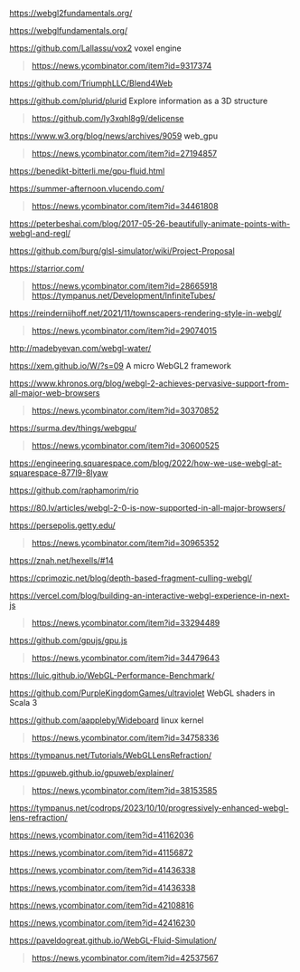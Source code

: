 https://webgl2fundamentals.org/

https://webglfundamentals.org/

https://github.com/Lallassu/vox2 voxel engine
> https://news.ycombinator.com/item?id=9317374

https://github.com/TriumphLLC/Blend4Web

https://github.com/plurid/plurid Explore information as a 3D structure
> https://github.com/ly3xqhl8g9/delicense

https://www.w3.org/blog/news/archives/9059 web_gpu
> https://news.ycombinator.com/item?id=27194857

https://benedikt-bitterli.me/gpu-fluid.html

https://summer-afternoon.vlucendo.com/
> https://news.ycombinator.com/item?id=34461808

https://peterbeshai.com/blog/2017-05-26-beautifully-animate-points-with-webgl-and-regl/

https://github.com/burg/glsl-simulator/wiki/Project-Proposal

https://starrior.com/
> https://news.ycombinator.com/item?id=28665918 
> https://tympanus.net/Development/InfiniteTubes/

https://reindernijhoff.net/2021/11/townscapers-rendering-style-in-webgl/
> https://news.ycombinator.com/item?id=29074015

http://madebyevan.com/webgl-water/

https://xem.github.io/W/?s=09 A micro WebGL2 framework

https://www.khronos.org/blog/webgl-2-achieves-pervasive-support-from-all-major-web-browsers
> https://news.ycombinator.com/item?id=30370852

https://surma.dev/things/webgpu/
> https://news.ycombinator.com/item?id=30600525

https://engineering.squarespace.com/blog/2022/how-we-use-webgl-at-squarespace-877l9-8lyaw

https://github.com/raphamorim/rio

https://80.lv/articles/webgl-2-0-is-now-supported-in-all-major-browsers/

https://persepolis.getty.edu/
> https://news.ycombinator.com/item?id=30965352

https://znah.net/hexells/#14

https://cprimozic.net/blog/depth-based-fragment-culling-webgl/

https://vercel.com/blog/building-an-interactive-webgl-experience-in-next-js
> https://news.ycombinator.com/item?id=33294489

https://github.com/gpujs/gpu.js
> https://news.ycombinator.com/item?id=34479643

https://luic.github.io/WebGL-Performance-Benchmark/

https://github.com/PurpleKingdomGames/ultraviolet WebGL shaders in Scala 3

https://github.com/aappleby/Wideboard linux kernel
> https://news.ycombinator.com/item?id=34758336

https://tympanus.net/Tutorials/WebGLLensRefraction/

https://gpuweb.github.io/gpuweb/explainer/
> https://news.ycombinator.com/item?id=38153585

https://tympanus.net/codrops/2023/10/10/progressively-enhanced-webgl-lens-refraction/

https://news.ycombinator.com/item?id=41162036

https://news.ycombinator.com/item?id=41156872

https://news.ycombinator.com/item?id=41436338

https://news.ycombinator.com/item?id=41436338

https://news.ycombinator.com/item?id=42108816

https://news.ycombinator.com/item?id=42416230

https://paveldogreat.github.io/WebGL-Fluid-Simulation/
> https://news.ycombinator.com/item?id=42537567